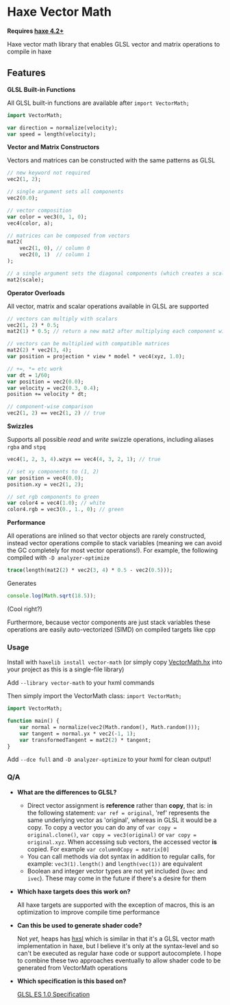 # Haxe Vector Math

**Requires [haxe 4.2+](https://build.haxe.org/builds/haxe/)**

Haxe vector math library that enables GLSL vector and matrix operations to compile in haxe

## Features

**GLSL Built-in Functions**

All GLSL built-in functions are available after `import VectorMath;`
```haxe
import VectorMath;

var direction = normalize(velocity);
var speed = length(velocity);
```

**Vector and Matrix Constructors**

Vectors and matrices can be constructed with the same patterns as GLSL
```haxe
// new keyword not required
vec2(1, 2);

// single argument sets all components
vec2(0.0);

// vector composition
var color = vec3(0, 1, 0);
vec4(color, a);

// matrices can be composed from vectors
mat2(
	vec2(1, 0), // column 0
	vec2(0, 1)  // column 1
);

// a single argument sets the diagonal components (which creates a scale matrix)
mat2(scale);
```

**Operator Overloads**

All vector, matrix and scalar operations available in GLSL are supported
```haxe
// vectors can multiply with scalars
vec2(1, 2) * 0.5;
mat2(1) * 0.5; // return a new mat2 after multiplying each component with the scalar

// vectors can be multiplied with compatible matrices
mat2(2) * vec2(3, 4);
var position = projection * view * model * vec4(xyz, 1.0);

// +=, *= etc work
var dt = 1/60;
var position = vec2(0.0);
var velocity = vec2(0.3, 0.4);
position += velocity * dt;

// component-wise comparison
vec2(1, 2) == vec2(1, 2) // true
```

**Swizzles**

Supports all possible _read_ and _write_ swizzle operations, including aliases `rgba` and `stpq`
```haxe
vec4(1, 2, 3, 4).wzyx == vec4(4, 3, 2, 1); // true

// set xy components to (1, 2)
var position = vec4(0.0);
position.xy = vec2(1, 2);

// set rgb components to green
var color4 = vec4(1.0); // white
color4.rgb = vec3(0., 1., 0); // green
```

**Performance**

All operations are inlined so that vector objects are rarely constructed, instead vector operations compile to stack variables (meaning we can avoid the GC completely for most vector operations!). For example, the following compiled with `-D analyzer-optimize`

```haxe
trace(length(mat2(2) * vec2(3, 4) * 0.5 - vec2(0.5)));
```

Generates

```js
console.log(Math.sqrt(18.5));
```
(Cool right?)

Furthermore, because vector components are just stack variables these operations are easily auto-vectorized (SIMD) on compiled targets like cpp


### Usage
Install with `haxelib install vector-math` (or simply copy [VectorMath.hx](VectorMath.hx) into your project as this is a single-file library)

Add `--library vector-math` to your hxml commands

Then simply import the VectorMath class: `import VectorMath;`

```haxe
import VectorMath;

function main() {
	var normal = normalize(vec2(Math.random(), Math.random()));
	var tangent = normal.yx * vec2(-1, 1);
	var transformedTangent = mat2(2) * tangent;
}
```

Add `--dce full` and `-D analyzer-optimize` to your hxml for clean output!

### Q/A
- **What are the differences to GLSL?**

	- Direct vector assignment is **reference** rather than **copy**, that is: in the following statement: `var ref = original`, 'ref' represents the same underlying vector as 'original', whereas in GLSL it would be a copy. To copy a vector you can do any of `var copy = original.clone()`, `var copy = vec3(original)` or `var copy = original.xyz`. When accessing sub vectors, the accessed vector **is** copied. For example `var column0Copy = matrix[0]`
	- You can call methods via dot syntax in addition to regular calls, for example: `vec3(1).length()` and `length(vec(1))` are equivalent
	- Boolean and integer vector types are not yet included (`bvec` and `ivec`). These may come in the future if there's a desire for them

- **Which haxe targets does this work on?**

	All haxe targets are supported with the exception of macros, this is an optimization to improve compile time performance

- **Can this be used to generate shader code?**

	Not _yet_, heaps has [hxsl](https://heaps.io/documentation/hxsl.html) which is similar in that it's a GLSL vector math implementation in haxe, but I believe it's only at the syntax-level and so can't be executed as regular haxe code or support autocomplete. I hope to combine these two approaches eventually to allow shader code to be generated from VectorMath operations

- **Which specification is this based on?**

	[GLSL ES 1.0 Specification](https://www.khronos.org/files/opengles_shading_language.pdf)